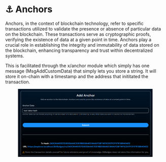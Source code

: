# ⚓ Anchors

Anchors, in the context of blockchain technology, refer to specific transactions utilized to validate the presence or absence of particular data on the blockchain. These transactions serve as cryptographic proofs, verifying the existence of data at a given point in time. Anchors play a crucial role in establishing the integrity and immutability of data stored on the blockchain, enhancing transparency and trust within decentralized systems.

This is facilitated through the x/anchor module which simply has one message (MsgAddCustomData) that simply lets you store a string. It will store it on-chain with a timestamp and the address that inititated the transaction.

<figure><img src="../../../.gitbook/assets/image (62).png" alt=""><figcaption></figcaption></figure>

